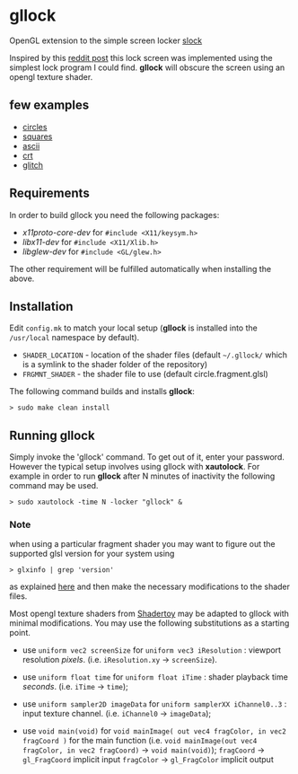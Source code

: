# gllock
OpenGL extension to the simple screen locker [slock](http://github.com/anekos/slock)

Inspired by this [reddit post](https://www.reddit.com/r/unixporn/comments/3358vu/i3lock_unixpornworthy_lock_screen/) this lock screen was implemented using the simplest lock program I could find.
**gllock** will obscure the screen using an opengl texture shader.

## few examples

  - [circles](http://www.shadertoy.com/view/4dsXWs)
  - [squares](http://www.shadertoy.com/view/MtfXRN)
  - [ascii](http://www.shadertoy.com/view/lssGDj)
  - [crt](http://www.shadertoy.com/view/lt3yz7)
  - [glitch](http://www.shadertoy.com/view/MlVSD3)

## Requirements
In order to build gllock you need the following packages:
  - _x11proto-core-dev_ for `#include <X11/keysym.h>`
  - _libx11-dev_ for `#include <X11/Xlib.h>`
  - _libglew-dev_ for `#include <GL/glew.h>`

The other requirement will be fulfilled automatically when installing the above.

## Installation
Edit `config.mk` to match your local setup (**gllock** is installed into the `/usr/local` namespace by default).

- `SHADER_LOCATION` - location of the shader files (default `~/.gllock/` which is a symlink to the shader folder of the repository)
- `FRGMNT_SHADER` -  the shader file to use (default circle.fragment.glsl)

The following command builds and installs **gllock**:
    
    > sudo make clean install

## Running gllock
Simply invoke the 'gllock' command. To get out of it, enter your password.
However the typical setup involves using gllock with **xautolock**.
For example in order to run **gllock** after N minutes of inactivity the following command may be used.

    > sudo xautolock -time N -locker "gllock" &

### Note
when using a particular fragment shader you may want to figure out the supported glsl version for your system using 

    > glxinfo | grep 'version'

as explained [here](https://askubuntu.com/questions/47062/what-is-terminal-command-that-can-show-opengl-version) and then make the necessary modifications to the shader files.

Most opengl texture shaders from [Shadertoy](www.shadertoy.com) may be adapted to gllock with minimal modifications.
You may use the following substitutions as a starting point.

* use `uniform vec2 screenSize` for `uniform vec3 iResolution` : viewport resolution *pixels*. (i.e. `iResolution.xy` -> `screenSize`).
* use `uniform float time` for `uniform float iTime` : shader playback time *seconds*. (i.e. `iTime` -> `time`);
* use `uniform sampler2D imageData` for `uniform samplerXX iChannel0..3` : input texture channel. (i.e. `iChannel0` -> `imageData`);

* use `void main(void)` for `void mainImage( out vec4 fragColor, in vec2 fragCoord )` for the main function (i.e. `void mainImage(out vec4 fragColor, in vec2 fragCoord)` -> `void main(void)`);
`fragCoord` -> `gl_FragCoord` implicit input
`fragColor` -> `gl_FragColor` implicit output
